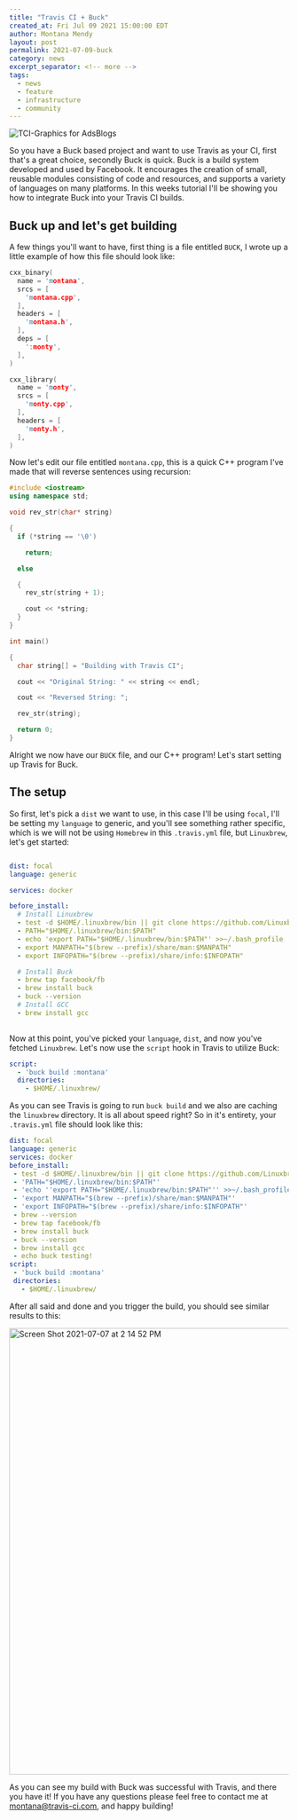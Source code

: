 ```yaml
---
title: "Travis CI + Buck"
created_at: Fri Jul 09 2021 15:00:00 EDT
author: Montana Mendy
layout: post
permalink: 2021-07-09-buck
category: news
excerpt_separator: <!-- more --> 
tags:
  - news
  - feature
  - infrastructure
  - community
---
```



![TCI-Graphics for AdsBlogs](https://user-images.githubusercontent.com/20936398/124826241-7684cd00-df29-11eb-8fcb-21db161a5087.png)


So you have a Buck based project and want to use Travis as your CI, first that's a great choice, secondly Buck is quick. Buck is a build system developed and used by Facebook. It encourages the creation of small, reusable modules consisting of code and resources, and supports a variety of languages on many platforms. In this weeks tutorial I'll be showing you how to integrate Buck into your Travis CI builds.

<!-- more --> 

## Buck up and let's get building


A few things you'll want to have, first thing is a file entitled `BUCK`, I wrote up a little example of how this file should look like:

```cpp
cxx_binary(
  name = 'montana',
  srcs = [
    'montana.cpp',
  ],
  headers = [
    'montana.h',
  ],
  deps = [
    ':monty',
  ],
)

cxx_library(
  name = 'monty',
  srcs = [
    'monty.cpp',
  ],
  headers = [
    'monty.h',
  ],
)
```

Now let's edit our file entitled `montana.cpp`, this is a quick C++ program I've made that will reverse sentences using recursion: 

```cpp
#include <iostream>
using namespace std;

void rev_str(char* string)

{
  if (*string == '\0')

    return;

  else

  {
    rev_str(string + 1);

    cout << *string;
  }
}

int main()

{
  char string[] = "Building with Travis CI";

  cout << "Original String: " << string << endl;

  cout << "Reversed String: ";

  rev_str(string);

  return 0;
}
```

Alright we now have our `BUCK` file, and our C++ program! Let's start setting up Travis for Buck. 

## The setup 

So first, let's pick a `dist` we want to use, in this case I'll be using `focal`, I'll be setting my `language` to generic, and you'll see something rather specific, which is we will not be using `Homebrew` in this `.travis.yml` file, but `Linuxbrew`, let's get started: 

```yaml

dist: focal
language: generic

services: docker 

before_install:
  # Install Linuxbrew
  - test -d $HOME/.linuxbrew/bin || git clone https://github.com/Linuxbrew/brew.git $HOME/.linuxbrew
  - PATH="$HOME/.linuxbrew/bin:$PATH"
  - echo 'export PATH="$HOME/.linuxbrew/bin:$PATH"' >>~/.bash_profile
  - export MANPATH="$(brew --prefix)/share/man:$MANPATH"
  - export INFOPATH="$(brew --prefix)/share/info:$INFOPATH"

  # Install Buck
  - brew tap facebook/fb
  - brew install buck
  - buck --version
  # Install GCC
  - brew install gcc
  
```
Now at this point, you've picked your `language`, `dist`, and now you've fetched `Linuxbrew`. Let's now use the `script` hook in Travis to utilize Buck:

```yaml
script:
  - 'buck build :montana'
  directories:
    - $HOME/.linuxbrew/
 ```
 As you can see Travis is going to run `buck build` and we also are caching the `linuxbrew` directory. It is all about speed right? So in it's entirety, your `.travis.yml` file should look like this: 
 
 ```yaml
 dist: focal
language: generic
services: docker
before_install:
  - test -d $HOME/.linuxbrew/bin || git clone https://github.com/Linuxbrew/brew.git $HOME/.linuxbrew
  - 'PATH="$HOME/.linuxbrew/bin:$PATH"'
  - 'echo ''export PATH="$HOME/.linuxbrew/bin:$PATH"'' >>~/.bash_profile'
  - 'export MANPATH="$(brew --prefix)/share/man:$MANPATH"'
  - 'export INFOPATH="$(brew --prefix)/share/info:$INFOPATH"'
  - brew --version
  - brew tap facebook/fb
  - brew install buck
  - buck --version
  - brew install gcc
  - echo buck testing! 
script:
  - 'buck build :montana'
  directories:
    - $HOME/.linuxbrew/
  ```

After all said and done and you trigger the build, you should see similar results to this: 

<img width="805" alt="Screen Shot 2021-07-07 at 2 14 52 PM" src="https://user-images.githubusercontent.com/20936398/124829810-f57c0480-df2d-11eb-8b87-69ceb5773169.png">

As you can see my build with Buck was successful with Travis, and there you have it! If you have any questions please feel free to contact me at [montana@travis-ci.com](mailto:montana@travis-ci.com), and happy building! 
